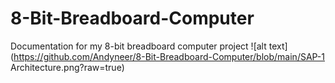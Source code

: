 # 8-Bit-Breadboard-Computer
Documentation for my 8-bit breadboard computer project
![alt text](https://github.com/Andyneer/8-Bit-Breadboard-Computer/blob/main/SAP-1 Architecture.png?raw=true)
